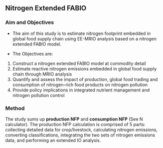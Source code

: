 ## Nitrogen Extended FABIO

### Aim and Objectives

- The aim of this study is to estimate nitrogen footprint embedded in global food supply chain using EE-MRIO analysis based on a nitrogen extended FABIO model.

- The Objectives are:
1. Construct a nitrogen extended FABIO model at commodity detail
2. Estimate reactive nitrogen emissions embedded in global food supply chain through MRIO analysis 
3. Quantify and assess the impact of production, global food trading and consumption of nitrogen-rich food products on nitrogen pollution 
4. Provide policy implications in integrated nutrient management and nitrogen pollution control

### Method

The study sums up **production NFP** and **consumption NFP** (See N calculator). The production NFP calculation is comprised of 5 parts: collecting detailed data for crop/livestock, calculating nitrogen emissions, converting classifications, integrating the two sets of nitrogen emissions data, and performing an extended IO analysis.